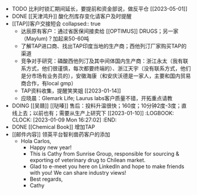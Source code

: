 - TODO 比利时锁汇期间延长，要提前和资金部说，做反平仓 [[2023-05-01]]
- DONE [[天津鸿升]] 酸化剂库存变化请客户及时提醒
- [[TAP]]客户交接短会
  collapsed:: true
	- 达辰原有客户：通过省医保间接卖给 [[OPTIMUS]] DRUGS；另一家（Maylum)？加起来50-60吨
	- 了解TAP进口商、找出TAP印度当地的生产商；西他列汀厂家购买TAP的渠道
	- 竞争对手研究：磷酸西他列汀及其中间体国内生产商：浙江永太（我有联系方式，他们很谨慎，每次都要终端的）、浙江天宇（没有联系方式，他们是分市场有业务员的），安徽海康（和安庆沃德是一家人，主要和国内贸易商合作，有local gmp）
	- TAP资料收集，提醒笑笑姐 [[2023-01-14]]
	- 应晓晨：Glemark Life; Laurus labs客户质量不错，开拓重点请教
- DOING [[吴赣]] [[哒嗪]] 售后：投料升温很快；160度；10分钟2度-3度；直线上去；以前也有；需要从生产上研究下 [[2023-01-10]]
  :LOGBOOK:
  CLOCK: [2023-01-09 Mon 16:27:02]
  :END:
- DONE [[Chemical Book]] 增加TAP
- [[邮件内容]] 领英平台智利兽药客户的添加
	- Hola Carlos,
		- Happy new year!
		- This is Cathy from Sunrise Group, responsible for sourcing & exporting of veterinary drug to Chilean market.
		- Glad to e-meet you here on LinkedIn and hope to make friends with you! We can share industry views!
		- Best regards,
		- Cathy